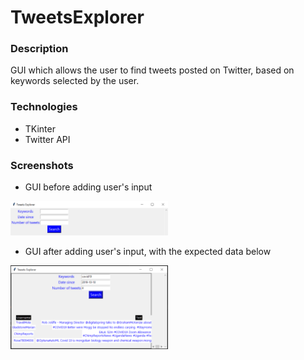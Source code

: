 # TweetsExplorer

### Description

GUI which allows the user to find tweets posted on Twitter, based on keywords selected by the user.

### Technologies

 - TKinter
 - Twitter API

### Screenshots

 - GUI before adding user's input
<img src="/Screenshots/image1.png" width="50%" height="50%">

 - GUI after adding user's input, with the expected data below
<img src="/Screenshots/image2.png" width="50%" height="50%">


 

